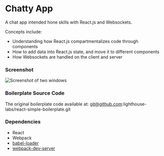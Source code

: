 Chatty App
=====================

A chat app intended hone skills with React.js and Websockets. 

Concepts include:
- Understanding how React.js compartmentalizes code through components
- How to add data into React.js state, and move it to different components
- How Websockets are handled on the client and server

### Screenshot

![Screenshot of two windows](https://ibb.co/i2cCNw)  

### Boilerplate Source Code

The original boilerplate code available at: git@github.com:lighthouse-labs/react-simple-boilerplate.git

### Dependencies

* React
* Webpack
* [babel-loader](https://github.com/babel/babel-loader)
* [webpack-dev-server](https://github.com/webpack/webpack-dev-server)
